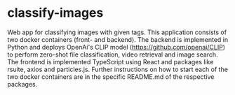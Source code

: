 # classify-images
Web app for classifying images with given tags.
This application consists of two docker containers (front- and backend).
The backend is implemented in Python and deploys OpenAi's CLIP model (https://github.com/openai/CLIP) to perform zero-shot file classification, video retrieval and image search.
The frontend is implemented TypeScript using React and packages like rsuite, axios and particles.js.
Further instructions on how to start each of the two docker containers are in the specific README.md of the respective packages.
